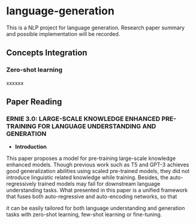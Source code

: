 # language-generation

This is a NLP project for language generation. Research paper summary and possible implementation will be recorded.

## Concepts Integration

### Zero-shot learning

xxxxxx

## Paper Reading

### ERNIE 3.0:  LARGE-SCALE KNOWLEDGE ENHANCED PRE-TRAINING FOR LANGUAGE UNDERSTANDING AND GENERATION

- **Introduction**

This paper proposes a model for pre-training large-scale knowledge enhanced models. Though previous work such as T5 and 
GPT-3 achieves good generalization abilities using scaled pre-trained models, they did not introduce linguistic related
knowledge while training. Besides, the auto-regressively trained models may fail for downstream language understanding 
tasks. What presented in this paper is a unified framework that fuses both auto-regressive and auto-encoding networks, so that

it can be easily tailored for both language understanding and generation tasks with zero-shot learning, few-shot learning
or fine-tuning.